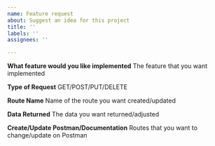 ```yaml
---
name: Feature request
about: Suggest an idea for this project
title: ''
labels: ''
assignees: ''

---
```


**What feature would you like implemented**
The feature that you want implemented

**Type of Request**
GET/POST/PUT/DELETE

**Route Name**
Name of the route you want created/updated

**Data Returned**
The data you want returned/adjusted

**Create/Update Postman/Documentation**
Routes that you want to change/update on Postman
